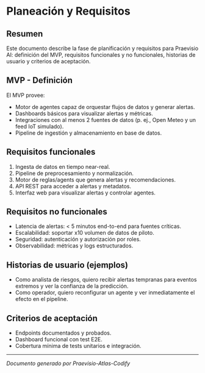 # Planeación y Requisitos

## Resumen
Este documento describe la fase de planificación y requisitos para Praevisio AI: definición del MVP, requisitos funcionales y no funcionales, historias de usuario y criterios de aceptación.

## MVP - Definición
El MVP provee:
- Motor de agentes capaz de orquestar flujos de datos y generar alertas.
- Dashboards básicos para visualizar alertas y métricas.
- Integraciones con al menos 2 fuentes de datos (p. ej., Open Meteo y un feed IoT simulado).
- Pipeline de ingestión y almacenamiento en base de datos.

## Requisitos funcionales
1. Ingesta de datos en tiempo near-real.
2. Pipeline de preprocesamiento y normalización.
3. Motor de reglas/agents que genera alertas y recomendaciones.
4. API REST para acceder a alertas y metadatos.
5. Interfaz web para visualizar alertas y controlar agentes.

## Requisitos no funcionales
- Latencia de alertas: < 5 minutos end-to-end para fuentes críticas.
- Escalabilidad: soportar x10 volumen de datos de piloto.
- Seguridad: autenticación y autorización por roles.
- Observabilidad: métricas y logs estructurados.

## Historias de usuario (ejemplos)
- Como analista de riesgos, quiero recibir alertas tempranas para eventos extremos y ver la confianza de la predicción.
- Como operador, quiero reconfigurar un agente y ver inmediatamente el efecto en el pipeline.

## Criterios de aceptación
- Endpoints documentados y probados.
- Dashboard funcional con test E2E.
- Cobertura mínima de tests unitarios e integración.

---

*Documento generado por Praevisio-Atlas-Codify*